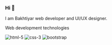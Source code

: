 ### Hi 👋

I am Bakhtiyar web developer and UI/UX designer.


Web development technologies

![html-5](https://github.com/Bakhtiyar05/Bakhtiyar05/assets/70347989/991aaa7d-1bd7-4999-a7c0-4bfc0f276cba)
![css-3](https://github.com/Bakhtiyar05/Bakhtiyar05/assets/70347989/8659bcd3-589f-46d5-99c3-416d1eb64ecb)
![bootstrap](https://github.com/Bakhtiyar05/Bakhtiyar05/assets/70347989/d7a7d9b3-4c1a-4e99-b1c4-5d42d0f1f3d1)
